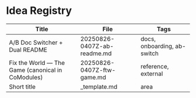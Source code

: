 <!-- status: stub; target: 150+ words -->
<!-- status: stub; target: 150+ words -->
<!-- status: stub; target: 150+ words -->
<!-- status: stub; target: 150+ words -->
<!-- status: stub; target: 150+ words -->
<!-- status: stub; target: 150+ words -->
# Idea Registry

Title | File | Tags
---|---|---
A/B Doc Switcher + Dual README | 20250826-0407Z-ab-readme.md | docs, onboarding, ab-switch
Fix the World — The Game (canonical in CoModules) | 20250826-0407Z-ftw-game.md | reference, external
Short title | _template.md | area








